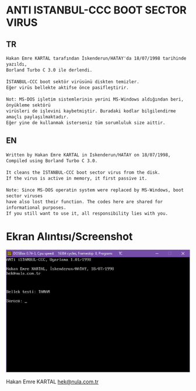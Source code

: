 # ANTI ISTANBUL-CCC BOOT SECTOR VIRUS

## TR
    Hakan Emre KARTAL tarafından İskenderun/HATAY'da 18/07/1998 tarihinde yazıldı,
    Borland Turbo C 3.0 ile derlendi.
    
    İSTANBUL-CCC boot sektör virüsünü diskten temizler.
    Eğer virüs bellekte aktifse önce pasifleştirir.

    Not: MS-DOS işletim sistemlerinin yerini MS-Windows aldığından beri, önyükleme sektörü 
    virüsleri de işlevini kaybetmiştir. Buradaki kodlar bilgilendirme amaçlı paylaşılmaktadır.
    Eğer yine de kullanmak isterseniz tüm sorumluluk size aittir.

## EN
    Written by Hakan Emre KARTAL in Iskenderun/HATAY on 18/07/1998,
    Compiled using Borland Turbo C 3.0.

    It cleans the ISTANBUL-CCC boot sector virus from the disk.
    If the virus is active in memory, it first passive it.

    Note: Since MS-DOS operatin system were replaced by MS-Windows, boot sector viruses
    have also lost their function. The codes here are shared for informational purposes.
    If you still want to use it, all responsibility lies with you.

# Ekran Alıntısı/Screenshot

![ANTI-CCC](https://github.com/AIntelligent/MSDOS/blob/3c88a6f960591cde6c8bbbdf1317ff6c5740fb13/ANTI-CCC/ANTI-CCC_1.PNG)

Hakan Emre KARTAL
hek@nula.com.tr
